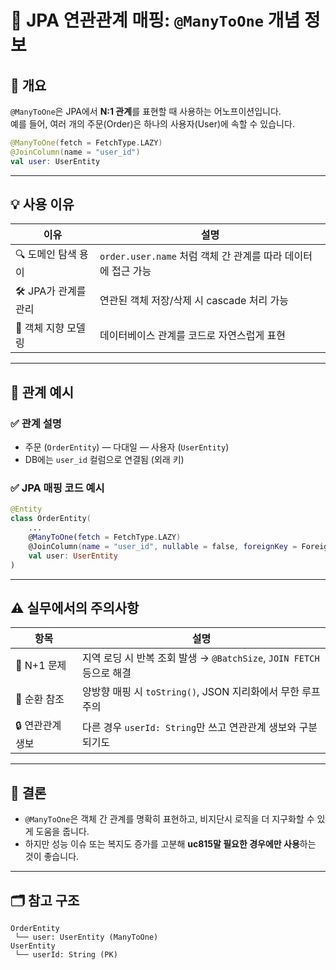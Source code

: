 # 📘 JPA 연관관계 매핑: `@ManyToOne` 개념 정보

## 🔗 개요

`@ManyToOne`은 JPA에서 **N:1 관계**를 표현할 때 사용하는 어노프이션입니다.\
예를 들어, 여러 개의 주문(Order)은 하나의 사용자(User)에 속할 수 있습니다.

```kotlin
@ManyToOne(fetch = FetchType.LAZY)
@JoinColumn(name = "user_id")
val user: UserEntity
```

---

## 💡 사용 이유

| 이유             | 설명                                          |
| -------------- | ------------------------------------------- |
| 🔍 도메인 탐색 용이   | `order.user.name` 처럼 객체 간 관계를 따라 데이터에 접근 가능 |
| 🛠 JPA가 관계를 관리 | 연관된 객체 저장/삭제 시 cascade 처리 가능                |
| 🧠 객체 지향 모델링   | 데이터베이스 관계를 코드로 자연스럽게 표현                     |

---

## 🔄 관계 예시

### ✅ 관계 설명

- 주문 (`OrderEntity`) — 다대일 — 사용자 (`UserEntity`)
- DB에는 `user_id` 컬럼으로 연결됨 (외래 키)

### ✅ JPA 매핑 코드 예시

```kotlin
@Entity
class OrderEntity(
    ...
    @ManyToOne(fetch = FetchType.LAZY)
    @JoinColumn(name = "user_id", nullable = false, foreignKey = ForeignKey(name = "order_ibfk_1"))
    val user: UserEntity
)
```

---

## ⚠️ 실무에서의 주의사항

| 항목         | 설명                                                   |
| ---------- | ---------------------------------------------------- |
| 🚧 N+1 문제  | 지역 로딩 시 반복 조회 발생 → `@BatchSize`, `JOIN FETCH` 등으로 해결 |
| 🔁 순환 참조   | 양방향 매핑 시 `toString()`, JSON 지리화에서 무한 루프 주의           |
| 🔒 연관관계 생보 | 다른 경우 `userId: String`만 쓰고 연관관계 생보와 구분되기도            |

---

## 📌 결론

- `@ManyToOne`은 객체 간 관계를 명확히 표현하고, 비지단시 로직을 더 지구화할 수 있게 도움을 줍니다.
- 하지만 성능 이슈 또는 복지도 증가를 고분해 **uc815말 필요한 경우에만 사용**하는 것이 좋습니다.

---

## 🗂 참고 구조

```plaintext
OrderEntity
 └── user: UserEntity (ManyToOne)
UserEntity
 └── userId: String (PK)
```

